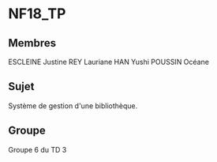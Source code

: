 # NF18_TP

## Membres
ESCLEINE Justine
REY Lauriane 
HAN Yushi
POUSSIN Océane

## Sujet
Système de gestion d'une bibliothèque.

## Groupe
Groupe 6 du TD 3


